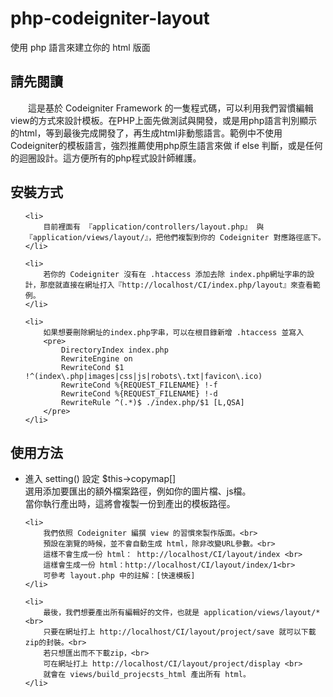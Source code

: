 php-codeigniter-layout
======================

使用 php 語言來建立你的 html 版面
<h2>請先閱讀</h2>
<p>
    &emsp;&emsp;這是基於 Codeigniter Framework 的一隻程式碼，可以利用我們習慣編輯view的方式來設計模板。在PHP上面先做測試與開發，或是用php語言判別顯示的html，等到最後完成開發了，再生成html非動態語言。範例中不使用Codeigniter的模板語言，強烈推薦使用php原生語言來做 if else 判斷，或是任何的迴圈設計。這方便所有的php程式設計師維護。<br>
</p>

<h2>安裝方式</h2>
<ul>

    <li>
        目前裡面有 『application/controllers/layout.php』 與 『application/views/layout/』，把他們複製到你的 Codeigniter 對應路徑底下。
    </li>

    <li>
        若你的 Codeigniter 沒有在 .htaccess 添加去除 index.php網址字串的設計，那麼就直接在網址打入『http://localhost/CI/index.php/layout』來查看範例。
    </li>

    <li>
        如果想要刪除網址的index.php字串，可以在根目錄新增 .htaccess 並寫入
        <pre>
            DirectoryIndex index.php
            RewriteEngine on
            RewriteCond $1 !^(index\.php|images|css|js|robots\.txt|favicon\.ico)
            RewriteCond %{REQUEST_FILENAME} !-f
            RewriteCond %{REQUEST_FILENAME} !-d
            RewriteRule ^(.*)$ ./index.php/$1 [L,QSA] 
        </pre>
    </li>

</ul>


<h2>使用方法</h2>

<ul>
    <li>
        進入 setting() 設定 $this->copymap[] <br>
        選用添加要匯出的額外檔案路徑，例如你的圖片檔、js檔。<br>
        當你執行產出時，這將會複製一份到產出的模板路徑。<br>
    </li>  

    <li>
        我們依照 Codeigniter 編撰 view 的習慣來製作版面。<br>
        預設在瀏覽的時候，並不會自動生成 html，除非改變URL參數。<br>
        這樣不會生成一份 html： http://localhost/CI/layout/index <br>
        這樣會生成一份 html：http://localhost/CI/layout/index/1<br>
        可參考 layout.php 中的註解：[快速模板]
    </li>

    <li>
        最後，我們想要產出所有編輯好的文件，也就是 application/views/layout/* <br>
        只要在網址打上 http://localhost/CI/layout/project/save 就可以下載zip的封裝。<br>
        若只想匯出而不下載zip，<br>
        可在網址打上 http://localhost/CI/layout/project/display <br>
        就會在 views/build_projecsts_html 產出所有 html。
    </li>

</ul>

